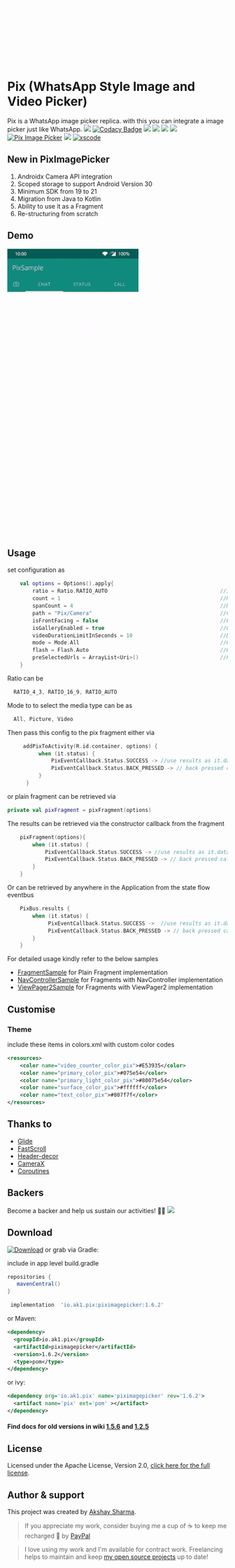 ![Preview image](media/header.gif)

# Pix (WhatsApp Style Image and Video Picker)

Pix is a WhatsApp image picker replica. with this you can integrate a image picker just like WhatsApp.
[![](https://androidweekly.net/issues/issue-476/badge?style=flat-square)](https://androidweekly.net/issues/issue-476)
[![Codacy Badge](https://api.codacy.com/project/badge/Grade/887abd593a5a499495c4f071accb132a)](https://app.codacy.com/app/akshay2211/PixImagePicker?utm_source=github.com&utm_medium=referral&utm_content=akshay2211/PixImagePicker&utm_campaign=Badge_Grade_Dashboard)
[![](https://img.shields.io/badge/Android%20Arsenal-PixImagePicker-blue.svg?style=flat-square)](https://android-arsenal.com/details/1/6935)
[![](https://img.shields.io/badge/Medium-Pix-black.svg?style=flat-square)](https://medium.com/@fxn769/pix-media-picker-android-library-1ec3c5e5f91a)
[![](https://img.shields.io/badge/API-16%2B-orange.svg?style=flat-square)](https://android-arsenal.com/api?level=16)
[![](https://img.shields.io/badge/Awesome%20Android-PixImagePicker-green.svg?style=flat-square)](https://android.libhunt.com/piximagepicker-alternatives)
[![Pix Image Picker](https://www.appbrain.com/stats/libraries/shield/pix-image-picker.svg)](https://www.appbrain.com/stats/libraries/details/pix-image-picker/pix-image-picker)
<img src="http://img.shields.io/liberapay/receives/akshay2211.svg?logo=liberapay">
[![xscode](https://img.shields.io/badge/Available%20on-xs%3Acode-blue?style=?style=plastic&logo=appveyor&logo=data:image/png;base64,iVBORw0KGgoAAAANSUhEUgAAAEAAAABACAMAAACdt4HsAAAAGXRFWHRTb2Z0d2FyZQBBZG9iZSBJbWFnZVJlYWR5ccllPAAAAAZQTFRF////////VXz1bAAAAAJ0Uk5T/wDltzBKAAAAlUlEQVR42uzXSwqAMAwE0Mn9L+3Ggtgkk35QwcnSJo9S+yGwM9DCooCbgn4YrJ4CIPUcQF7/XSBbx2TEz4sAZ2q1RAECBAiYBlCtvwN+KiYAlG7UDGj59MViT9hOwEqAhYCtAsUZvL6I6W8c2wcbd+LIWSCHSTeSAAECngN4xxIDSK9f4B9t377Wd7H5Nt7/Xz8eAgwAvesLRjYYPuUAAAAASUVORK5CYII=)](https://xscode.com/akshay2211/piximagepicker)

## New in PixImagePicker
1. Androidx Camera API integration
2. Scoped storage to support Android Version 30
3. Minimum SDK from 19 to 21
4. Migration from Java to Kotlin
5. Ability to use it as a Fragment
6. Re-structuring from scratch


 
## Demo
![](media/two.gif)

## Usage
set configuration as
```kotlin
    val options = Options().apply{
        ratio = Ratio.RATIO_AUTO                                    //Image/video capture ratio
        count = 1                                                   //Number of images to restrict selection count
        spanCount = 4                                               //Number for columns in grid
        path = "Pix/Camera"                                         //Custom Path For media Storage
        isFrontFacing = false                                       //Front Facing camera on start
        isGalleryEnabled = true                                     //Option to enable/disable gallery
        videoDurationLimitInSeconds = 10                            //Duration for video recording
        mode = Mode.All                                             //Option to select only pictures or videos or both
        flash = Flash.Auto                                          //Option to select flash type
        preSelectedUrls = ArrayList<Uri>()                          //Pre selected Image Urls
    }

```
Ratio can be
```kotlin
  RATIO_4_3, RATIO_16_9, RATIO_AUTO
```
Mode to to select the media type can be as
```kotlin
  All, Picture, Video
```
Then pass this config to the pix fragment either via
```kotlin
     addPixToActivity(R.id.container, options) {
          when (it.status) {
              PixEventCallback.Status.SUCCESS -> //use results as it.data
              PixEventCallback.Status.BACK_PRESSED -> // back pressed called
          }
      }
```
or plain fragment can be retrieved via
```kotlin
private val pixFragment = pixFragment(options)
```
The results can be retrieved via the constructor callback from the fragment
```kotlin
    pixFragment(options){
        when (it.status) {
            PixEventCallback.Status.SUCCESS -> //use results as it.data
            PixEventCallback.Status.BACK_PRESSED -> // back pressed called
        }
    }
```
Or can be retrieved by anywhere in the Application from the state flow eventbus
```kotlin
    PixBus.results {
        when (it.status) {
             PixEventCallback.Status.SUCCESS ->  //use results as it.data
             PixEventCallback.Status.BACK_PRESSED -> // back pressed called
        }
    }
```
For detailed usage kindly refer to the below samples
 - [FragmentSample](app/src/main/java/io/ak1/pixsample/samples/FragmentSample.kt) for Plain Fragment implementation
 - [NavControllerSample](app/src/main/java/io/ak1/pixsample/samples/NavControllerSample.kt) for Fragments with NavController implementation
 - [ViewPager2Sample](app/src/main/java/io/ak1/pixsample/samples/ViewPager2Sample.kt) for Fragments with ViewPager2 implementation

## Customise
### Theme
include these items in colors.xml with custom color codes
```xml
<resources>
    <color name="video_counter_color_pix">#E53935</color>
    <color name="primary_color_pix">#075e54</color>
    <color name="primary_light_color_pix">#80075e54</color>
    <color name="surface_color_pix">#ffffff</color>
    <color name="text_color_pix">#807f7f</color>
</resources>
```

## Thanks to
  - [Glide]
  - [FastScroll]
  - [Header-decor]
  - [CameraX]
  - [Coroutines]

## Backers
Become a backer and help us sustain our activities! 🙏🙏
<a href="https://opencollective.com/piximagepicker#backers" target="_blank"><img src="https://opencollective.com/piximagepicker/backers.svg?width=890"></a>

## Download
[![Download](https://search.maven.org/artifact/io.ak1.pix/piximagepicker)](https://search.maven.org/artifact/io.ak1.pix/piximagepicker) or grab via Gradle:
 
include in app level build.gradle
 ```groovy
 repositories {
    mavenCentral()
 }
 ```
```groovy
 implementation  'io.ak1.pix:piximagepicker:1.6.2'
```
or Maven:
```xml
<dependency>
  <groupId>io.ak1.pix</groupId>
  <artifactId>piximagepicker</artifactId>
  <version>1.6.2</version>
  <type>pom</type>
</dependency>
```
or ivy:
```xml
<dependency org='io.ak1.pix' name='piximagepicker' rev='1.6.2'>
  <artifact name='pix' ext='pom' ></artifact>
</dependency>
```

#### Find docs for old versions in wiki [1.5.6](https://github.com/akshay2211/PixImagePicker/wiki/Documendation-ver-1.5.6) and [1.2.5](https://github.com/akshay2211/PixImagePicker/wiki/Documendation-ver-1.2.5)

## License
Licensed under the Apache License, Version 2.0, [click here for the full license](/LICENSE).

## Author & support
This project was created by [Akshay Sharma](https://akshay2211.github.io/).

> If you appreciate my work, consider buying me a cup of :coffee: to keep me recharged :metal: by [PayPal](https://www.paypal.me/akshay2211)

> I love using my work and I'm available for contract work. Freelancing helps to maintain and keep [my open source projects](https://github.com/akshay2211/) up to date!

[Glide]: <https://github.com/bumptech/glide>
[FastScroll]: <https://github.com/L4Digital/FastScroll>
[Header-decor]: <https://github.com/edubarr/header-decor>
[CameraX]: <https://developer.android.com/training/camerax>
[Coroutines]: <https://developer.android.com/kotlin/coroutines>
